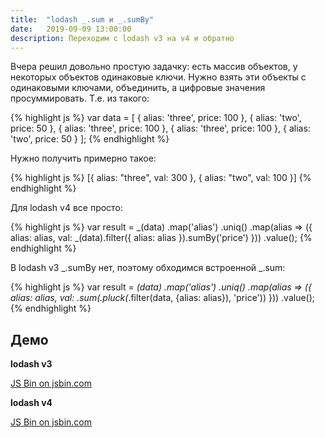 ```yaml
---
title:  "lodash _.sum и _.sumBy"
date:   2019-09-09 13:00:00
description: Переходим с lodash v3 на v4 и обратно
---
```


Вчера решил довольно простую задачку: есть массив объектов, у некоторых объектов одинаковые ключи. Нужно взять эти объекты с одинаковыми
ключами, объединить, а цифровые значения просуммировать.
Т.е. из такого:

{% highlight js %}
var data = [
  {
    alias: 'three',
    price: 100
  },
  {
    alias: 'two',
    price: 50
  },
  {
    alias: 'three',
    price: 100
  },
  {
    alias: 'three',
    price: 100
  },
  {
    alias: 'two',
    price: 50
  }
];
{% endhighlight %}

Нужно получить примерно такое: 

{% highlight js %}
[{
  alias: "three",
  val: 300
},
{
  alias: "two",
  val: 100
}]
{% endhighlight %}

Для lodash v4 все просто:

{% highlight js %}
var result = _(data)
  .map('alias')
  .uniq()
  .map(alias => ({ 
    alias: alias, 
    val: _(data).filter({ alias: alias }).sumBy('price')
  }))
  .value();
{% endhighlight %}

В lodash v3 _.sumBy нет, поэтому обходимся встроенной _.sum:

{% highlight js %}
var result = _(data)
  .map('alias')
  .uniq()
  .map(alias => ({ 
    alias: alias, 
    val: _.sum(_.pluck(_.filter(data, {alias: alias}), 'price'))
  }))
  .value();
{% endhighlight %}

## Демо

**lodash v3**

<a class="jsbin-embed" href="http://jsbin.com/kuyada/embed?js,console">JS Bin on jsbin.com</a><script src="http://static.jsbin.com/js/embed.min.js?3.39.15"></script>

**lodash v4**

<a class="jsbin-embed" href="http://jsbin.com/kelayi/embed?js,console">JS Bin on jsbin.com</a><script src="http://static.jsbin.com/js/embed.min.js?3.39.15"></script>
